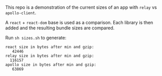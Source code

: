 This repo is a demonstration of the current sizes of an app with `relay` vs `apollo-client`.

A `react` + `react-dom` base is used as a comparison. Each library is then added and the resulting bundle sizes are compared.

Run `sh sizes.sh` to generate:
```
react size in bytes after min and gzip:
   42446
relay size in bytes after min and gzip:
  116157
apollo size in bytes after min and gzip:
   63869
```
